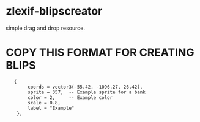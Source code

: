 # zlexif-blipscreator
simple drag and drop resource.

# COPY THIS FORMAT FOR CREATING BLIPS
```
   {
        coords = vector3(-55.42, -1096.27, 26.42),
        sprite = 357,  -- Example sprite for a bank
        color = 2,     -- Example color
        scale = 0.8,
        label = "Example"
    },
```
